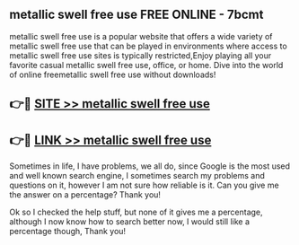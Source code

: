 ## metallic swell free use FREE ONLINE - 7bcmt

metallic swell free use is a popular website that offers a wide variety of metallic swell free use that can be played in environments where access to metallic swell free use sites is typically restricted,Enjoy playing all your favorite casual metallic swell free use, office, or home. Dive into the world of online freemetallic swell free use without downloads!

## 👉🔴 [SITE >> metallic swell free use](http://news.freeplayer.one?title=metallic_swell_free_use&ref=FRRE)

## 👉🔴 [LINK >> metallic swell free use](http://news.freeplayer.one?title=metallic_swell_free_use&ref=FREE)

Sometimes in life, I have problems, we all do, since Google is the most used and well known search engine, I sometimes search my problems and questions on it, however I am not sure how reliable is it. Can you give me the answer on a percentage? Thank you!

Ok so I checked the help stuff, but none of it gives me a percentage, although I now know how to search better now, I would still like a percentage though, Thank you!